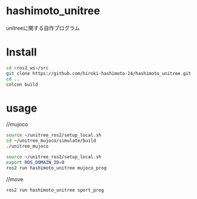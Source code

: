 # hashimoto_unitree

unitreeに関する自作プログラム

# Install
```bash
cd <ros2_ws>/src
git clone https://github.com/hiroki-hashimoto-24/hashimoto_unitree.git
cd ..
colcon build

```

# usage

//mujoco
```bash
source ~/unitree_ros2/setup_local.sh
cd ~/unitree_mujoco/simulate/build
./unitree_mujoco

source ~/unitree_ros2/setup_local.sh
export ROS_DOMAIN_ID=0
ros2 run hashimoto_unitree mujoco_prog
```

//move
```bash
ros2 run hashimoto_unitree sport_prog
```